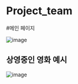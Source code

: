 # Project_team

#메인 페이지  


![image](https://user-images.githubusercontent.com/44217488/54328956-33650880-4653-11e9-9ea9-9537c4c87d5c.png)


## 상영중인 영화 예시  


![image](https://user-images.githubusercontent.com/44217488/54328999-5a233f00-4653-11e9-88cb-bc6c0603535f.png)

